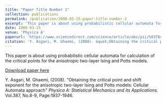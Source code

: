 ```yaml
---
title: "Paper Title Number 1"
collection: publications
permalink: /publication/2008-03-15-paper-title-number-3
excerpt: 'This paper is about using probabilistic cellular automata for calculation of the critical points for the anisotropic two-layer Ising and Potts models.'
date: 2008-03-15
venue: 'Physica A'
paperurl: 'https://www.sciencedirect.com/science/article/abs/pii/S0378437107012265'
citation: 'Y. Asgari, M. Ghaemi, (2008). &quot;Obtaining the critical point and shift exponent for the anisotropic two-layer Ising and Potts models: Cellular Automata approach&quot; <i>Physica A: Statistical Mechanics and its Applications</i>. Vol.387, No.8-9, Page:1937-1946'
---
```

This paper is about using probabilistic cellular automata for calculation of the critical points for the anisotropic two-layer Ising and Potts models.

[Download paper here](https://www.sciencedirect.com/science/article/abs/pii/S0378437107012265)

Y. Asgari, M. Ghaemi, (2008). "Obtaining the critical point and shift exponent for the anisotropic two-layer Ising and Potts models: Cellular Automata approach" <i>Physica A: Statistical Mechanics and its Applications</i>. Vol.387, No.8-9, Page:1937-1946.
